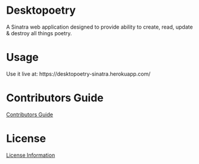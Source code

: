 # Desktopoetry
A Sinatra web application designed to provide ability to create, read, update & destroy all things poetry.

# Usage
<p>Use it live at: https://desktopoetry-sinatra.herokuapp.com/</p>

# Contributors Guide
<a href="https://github.com/americanmouths/desktopoetry-CRUD-app/blob/master/CONTRIBUTING.md">Contributors Guide</a>

# License
<a href="https://github.com/americanmouths/desktopoetry-CRUD-app/blob/master/LICENSE">License Information</a>
